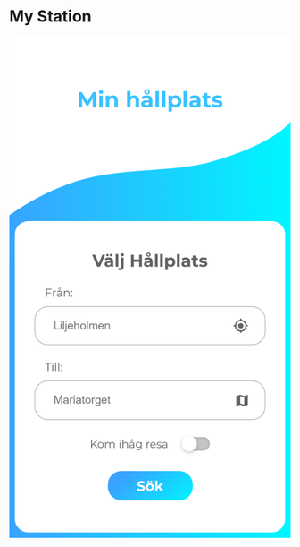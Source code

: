 # My Station

![Image](https://raw.githubusercontent.com/johannesbjur/my-station/master/images/screenshot.png)